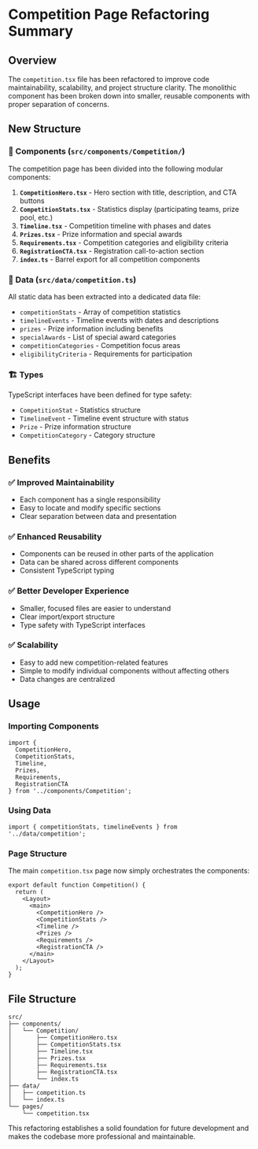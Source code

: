 # Competition Page Refactoring Summary

## Overview
The `competition.tsx` file has been refactored to improve code maintainability, scalability, and project structure clarity. The monolithic component has been broken down into smaller, reusable components with proper separation of concerns.

## New Structure

### 📁 Components (`src/components/Competition/`)
The competition page has been divided into the following modular components:

1. **`CompetitionHero.tsx`** - Hero section with title, description, and CTA buttons
2. **`CompetitionStats.tsx`** - Statistics display (participating teams, prize pool, etc.)
3. **`Timeline.tsx`** - Competition timeline with phases and dates
4. **`Prizes.tsx`** - Prize information and special awards
5. **`Requirements.tsx`** - Competition categories and eligibility criteria
6. **`RegistrationCTA.tsx`** - Registration call-to-action section
7. **`index.ts`** - Barrel export for all competition components

### 📁 Data (`src/data/competition.ts`)
All static data has been extracted into a dedicated data file:

- `competitionStats` - Array of competition statistics
- `timelineEvents` - Timeline events with dates and descriptions
- `prizes` - Prize information including benefits
- `specialAwards` - List of special award categories
- `competitionCategories` - Competition focus areas
- `eligibilityCriteria` - Requirements for participation

### 🏗️ Types
TypeScript interfaces have been defined for type safety:

- `CompetitionStat` - Statistics structure
- `TimelineEvent` - Timeline event structure with status
- `Prize` - Prize information structure
- `CompetitionCategory` - Category structure

## Benefits

### ✅ Improved Maintainability
- Each component has a single responsibility
- Easy to locate and modify specific sections
- Clear separation between data and presentation

### ✅ Enhanced Reusability
- Components can be reused in other parts of the application
- Data can be shared across different components
- Consistent TypeScript typing

### ✅ Better Developer Experience
- Smaller, focused files are easier to understand
- Clear import/export structure
- Type safety with TypeScript interfaces

### ✅ Scalability
- Easy to add new competition-related features
- Simple to modify individual components without affecting others
- Data changes are centralized

## Usage

### Importing Components
```tsx
import {
  CompetitionHero,
  CompetitionStats,
  Timeline,
  Prizes,
  Requirements,
  RegistrationCTA
} from '../components/Competition';
```

### Using Data
```tsx
import { competitionStats, timelineEvents } from '../data/competition';
```

### Page Structure
The main `competition.tsx` page now simply orchestrates the components:

```tsx
export default function Competition() {
  return (
    <Layout>
      <main>
        <CompetitionHero />
        <CompetitionStats />
        <Timeline />
        <Prizes />
        <Requirements />
        <RegistrationCTA />
      </main>
    </Layout>
  );
}
```

## File Structure
```
src/
├── components/
│   └── Competition/
│       ├── CompetitionHero.tsx
│       ├── CompetitionStats.tsx
│       ├── Timeline.tsx
│       ├── Prizes.tsx
│       ├── Requirements.tsx
│       ├── RegistrationCTA.tsx
│       └── index.ts
├── data/
│   ├── competition.ts
│   └── index.ts
└── pages/
    └── competition.tsx
```

This refactoring establishes a solid foundation for future development and makes the codebase more professional and maintainable. 
